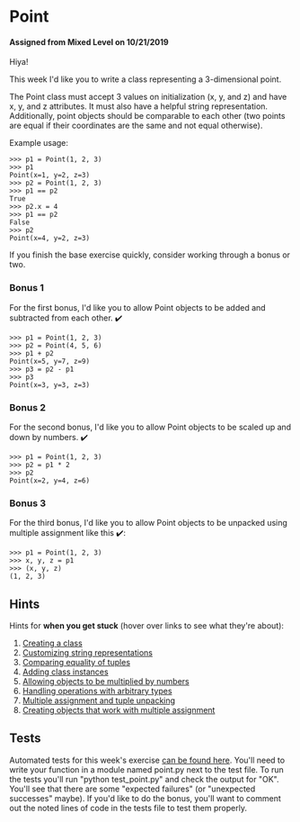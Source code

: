 # Point
#### Assigned from Mixed Level on 10/21/2019

Hiya!

This week I'd like you to write a class representing a 3-dimensional point.

The Point class must accept 3 values on initialization (x, y, and z) and have x, y, and z attributes. It must also have a helpful string representation. Additionally, point objects should be comparable to each other (two points are equal if their coordinates are the same and not equal otherwise).

Example usage:
```
>>> p1 = Point(1, 2, 3)
>>> p1
Point(x=1, y=2, z=3)
>>> p2 = Point(1, 2, 3)
>>> p1 == p2
True
>>> p2.x = 4
>>> p1 == p2
False
>>> p2
Point(x=4, y=2, z=3)
```
If you finish the base exercise quickly, consider working through a bonus or two.

### Bonus 1

For the first bonus, I'd like you to allow Point objects to be added and subtracted from each other. ✔️
```
>>> p1 = Point(1, 2, 3)
>>> p2 = Point(4, 5, 6)
>>> p1 + p2
Point(x=5, y=7, z=9)
>>> p3 = p2 - p1
>>> p3
Point(x=3, y=3, z=3)
```
### Bonus 2

For the second bonus, I'd like you to allow Point objects to be scaled up and down by numbers. ✔️
```
>>> p1 = Point(1, 2, 3)
>>> p2 = p1 * 2
>>> p2
Point(x=2, y=4, z=6)
```
### Bonus 3

For the third bonus, I'd like you to allow Point objects to be unpacked using multiple assignment like this ✔️:
```
>>> p1 = Point(1, 2, 3)
>>> x, y, z = p1
>>> (x, y, z)
(1, 2, 3)
```
## Hints

Hints for **when you get stuck** (hover over links to see what they're about):
1. [Creating a class](https://www.youtube.com/watch?v=ZDa-Z5JzLYM&feature=youtu.be&t=99)  
2. [Customizing string representations](https://www.youtube.com/watch?v=5cvM-crlDvg)  
3. [Comparing equality of tuples](https://treyhunner.com/2019/03/python-deep-comparisons-and-code-readability/#Deep_equality)  
4. [Adding class instances](https://thepythonguru.com/python-operator-overloading/)  
5. [Allowing objects to be multiplied by numbers](http://www.openbookproject.net/thinkcs/python/english2e/ch15.html#operator-overloading)  
6. [Handling operations with arbitrary types](https://docs.python.org/3/library/constants.html#NotImplemented)  
7. [Multiple assignment and tuple unpacking](https://treyhunner.com/2018/03/tuple-unpacking-improves-python-code-readability/)  
8. [Creating objects that work with multiple assignment](https://treyhunner.com/2018/06/how-to-make-an-iterator-in-python/#Generators_can_help_when_making_iterables_too)

## Tests

Automated tests for this week's exercise [can be found here](https://www.pythonmorsels.com/exercises/8a614814784b4264b5085ed9b3358ca3/tests/). You'll need to write your function in a module named point.py next to the test file. To run the tests you'll run "python test_point.py" and check the output for "OK". You'll see that there are some "expected failures" (or "unexpected successes" maybe). If you'd like to do the bonus, you'll want to comment out the noted lines of code in the tests file to test them properly.
